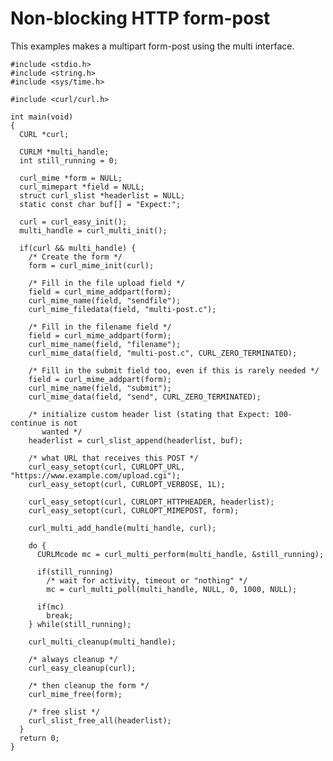 # Non-blocking HTTP form-post

This examples makes a multipart form-post using the multi interface.

    #include <stdio.h>
    #include <string.h>
    #include <sys/time.h>

    #include <curl/curl.h>

    int main(void)
    {
      CURL *curl;

      CURLM *multi_handle;
      int still_running = 0;

      curl_mime *form = NULL;
      curl_mimepart *field = NULL;
      struct curl_slist *headerlist = NULL;
      static const char buf[] = "Expect:";

      curl = curl_easy_init();
      multi_handle = curl_multi_init();

      if(curl && multi_handle) {
        /* Create the form */
        form = curl_mime_init(curl);

        /* Fill in the file upload field */
        field = curl_mime_addpart(form);
        curl_mime_name(field, "sendfile");
        curl_mime_filedata(field, "multi-post.c");

        /* Fill in the filename field */
        field = curl_mime_addpart(form);
        curl_mime_name(field, "filename");
        curl_mime_data(field, "multi-post.c", CURL_ZERO_TERMINATED);

        /* Fill in the submit field too, even if this is rarely needed */
        field = curl_mime_addpart(form);
        curl_mime_name(field, "submit");
        curl_mime_data(field, "send", CURL_ZERO_TERMINATED);

        /* initialize custom header list (stating that Expect: 100-continue is not
           wanted */
        headerlist = curl_slist_append(headerlist, buf);

        /* what URL that receives this POST */
        curl_easy_setopt(curl, CURLOPT_URL, "https://www.example.com/upload.cgi");
        curl_easy_setopt(curl, CURLOPT_VERBOSE, 1L);

        curl_easy_setopt(curl, CURLOPT_HTTPHEADER, headerlist);
        curl_easy_setopt(curl, CURLOPT_MIMEPOST, form);

        curl_multi_add_handle(multi_handle, curl);

        do {
          CURLMcode mc = curl_multi_perform(multi_handle, &still_running);

          if(still_running)
            /* wait for activity, timeout or "nothing" */
            mc = curl_multi_poll(multi_handle, NULL, 0, 1000, NULL);

          if(mc)
            break;
        } while(still_running);

        curl_multi_cleanup(multi_handle);

        /* always cleanup */
        curl_easy_cleanup(curl);

        /* then cleanup the form */
        curl_mime_free(form);

        /* free slist */
        curl_slist_free_all(headerlist);
      }
      return 0;
    }
